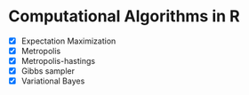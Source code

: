 # Computational Algorithms in R  
- [x] Expectation Maximization  
- [x] Metropolis  
- [x] Metropolis-hastings  
- [x] Gibbs sampler  
- [x] Variational Bayes  
